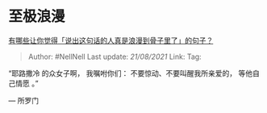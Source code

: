 # 至极浪漫
[有哪些让你觉得「说出这句话的人真是浪漫到骨子里了」的句子？](https://www.zhihu.com/question/309042261/answer/594196949)

> Author: #NellNell 
> Last update: *21/08/2021* 
> Link:
> Tag: 

“耶路撒冷 的众女子啊， 我嘱咐你们： 不要惊动、不要叫醒我所亲爱的， 等他自己情愿 。”

— 所罗门